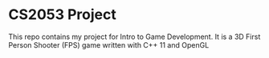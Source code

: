 # CS2053 Project
This repo contains my project for Intro to Game Development. It is a 3D First Person Shooter (FPS) game written with C++ 11 and OpenGL 
